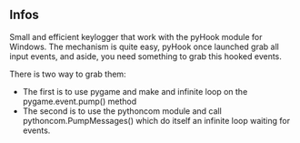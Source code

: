 Infos
-----

Small and efficient keylogger that work with the pyHook module for Windows.
The mechanism is quite easy, pyHook once launched grab all input events, and aside, you need something to grab this hooked events.

There is two way to grab them:

* The first is to use pygame and make and infinite loop on the pygame.event.pump() method
* The second is to use the pythoncom module and call pythoncom.PumpMessages() which do itself an infinite loop waiting for events.
